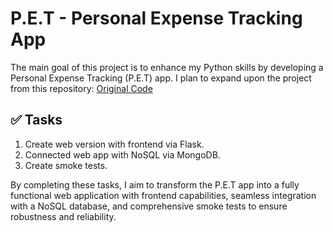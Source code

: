 # P.E.T - Personal Expense Tracking App

The main goal of this project is to enhance my Python skills by developing a Personal Expense Tracking (P.E.T) app. I plan to expand upon the project from this repository: [Original Code](https://github.com/pixegami/python-for-beginners/tree/main/12%20-%20Final%20Project)


## ✅ Tasks

1. Create web version with frontend via Flask.
2. Connected web app with NoSQL via MongoDB.
3. Create smoke tests.

By completing these tasks, I aim to transform the P.E.T app into a fully functional web application with frontend capabilities, seamless integration with a NoSQL database, and comprehensive smoke tests to ensure robustness and reliability. 